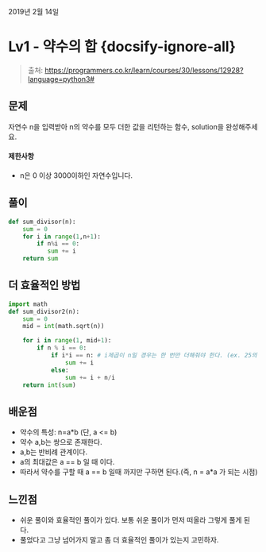 2019년 2월 14일

# Lv1 - 약수의 합 {docsify-ignore-all}

> 출처: https://programmers.co.kr/learn/courses/30/lessons/12928?language=python3#

## 문제
자연수 n을 입력받아 n의 약수를 모두 더한 값을 리턴하는 함수, solution을 완성해주세요.

#### 제한사항
- n은 0 이상 3000이하인 자연수입니다.

## 풀이
```python
def sum_divisor(n):
    sum = 0
    for i in range(1,n+1):
        if n%i == 0:
           sum += i
    return sum
```

## 더 효율적인 방법
```python
import math
def sum_divisor2(n):
    sum = 0
    mid = int(math.sqrt(n))

    for i in range(1, mid+1):
        if n % i == 0:
            if i*i == n: # i제곱이 n일 경우는 한 번만 더해줘야 한다. (ex. 25의 약수: 1, 5 ,25)
                sum += i
            else:
                sum += i + n/i
    return int(sum)

```

## 배운점
- 약수의 특성: n=a*b (단, a <= b) 
- 약수 a,b는 쌍으로 존재한다. 
- a,b는 반비례 관계이다.
- a의 최대값은 a == b 일 때 이다.
- 따라서 약수를 구할 때 a == b 일때 까지만 구하면 된다.(즉, n = a*a 가 되는 시점)

## 느낀점
- 쉬운 풀이와 효율적인 풀이가 있다. 보통 쉬운 풀이가 먼저 떠올라 그렇게 풀게 된다.
- 풀었다고 그냥 넘어가지 말고 좀 더 효율적인 풀이가 있는지 고민하자.